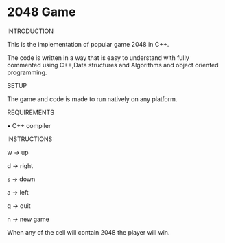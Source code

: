 # 2048 Game

INTRODUCTION

This is the implementation of popular game 2048 in C++.

The code is written in a way that is easy to understand with fully commented using C++,Data structures and Algorithms and object oriented programming.

SETUP

The game and code is made to run natively on any platform.

REQUIREMENTS

 •	C++ compiler

INSTRUCTIONS

w -> up

d -> right

s -> down

a -> left

q -> quit

n -> new game

When any of the cell will contain 2048 the player will win.


